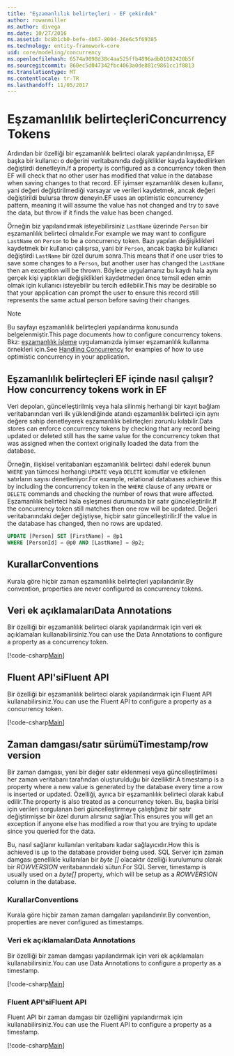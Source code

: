 ```yaml
---
title: "Eşzamanlılık belirteçleri - EF çekirdek"
author: rowanmiller
ms.author: divega
ms.date: 10/27/2016
ms.assetid: bc8b1cb0-befe-4b67-8004-26e6c5f69385
ms.technology: entity-framework-core
uid: core/modeling/concurrency
ms.openlocfilehash: 6574a9098d38c4aa525ffb4896adb01082420b5f
ms.sourcegitcommit: 860ec5d047342fbc4063a0de881c9861cc1f8813
ms.translationtype: MT
ms.contentlocale: tr-TR
ms.lasthandoff: 11/05/2017
---
```

# <a name="concurrency-tokens"></a><span data-ttu-id="58dce-102">Eşzamanlılık belirteçleri</span><span class="sxs-lookup"><span data-stu-id="58dce-102">Concurrency Tokens</span></span>

<span data-ttu-id="58dce-103">Ardından bir özelliği bir eşzamanlılık belirteci olarak yapılandırılmışsa, EF başka bir kullanıcı o değerini veritabanında değişiklikler kayda kaydedilirken değiştirdi denetleyin.</span><span class="sxs-lookup"><span data-stu-id="58dce-103">If a property is configured as a concurrency token then EF will check that no other user has modified that value in the database when saving changes to that record.</span></span> <span data-ttu-id="58dce-104">EF iyimser eşzamanlılık desen kullanır, yani değeri değiştirilmediği varsayar ve verileri kaydetmek, ancak değeri değiştirildi bulursa throw deneyin.</span><span class="sxs-lookup"><span data-stu-id="58dce-104">EF uses an optimistic concurrency pattern, meaning it will assume the value has not changed and try to save the data, but throw if it finds the value has been changed.</span></span>

<span data-ttu-id="58dce-105">Örneğin biz yapılandırmak isteyebilirsiniz `LastName` üzerinde `Person` bir eşzamanlılık belirteci olmalıdır.</span><span class="sxs-lookup"><span data-stu-id="58dce-105">For example we may want to configure `LastName` on `Person` to be a concurrency token.</span></span> <span data-ttu-id="58dce-106">Bazı yapılan değişiklikleri kaydetmek bir kullanıcı çalışırsa, yani bir `Person`, ancak başka bir kullanıcı değiştirdi `LastName` bir özel durum sonra.</span><span class="sxs-lookup"><span data-stu-id="58dce-106">This means that if one user tries to save some changes to a `Person`, but another user has changed the `LastName` then an exception will be thrown.</span></span> <span data-ttu-id="58dce-107">Böylece uygulamanız bu kaydı hala aynı gerçek kişi yaptıkları değişiklikleri kaydetmeden önce temsil eden emin olmak için kullanıcı isteyebilir bu tercih edilebilir.</span><span class="sxs-lookup"><span data-stu-id="58dce-107">This may be desirable so that your application can prompt the user to ensure this record still represents the same actual person before saving their changes.</span></span>

> [!NOTE]
> <span data-ttu-id="58dce-108">Bu sayfayı eşzamanlılık belirteçleri yapılandırma konusunda belgelenmiştir.</span><span class="sxs-lookup"><span data-stu-id="58dce-108">This page documents how to configure concurrency tokens.</span></span> <span data-ttu-id="58dce-109">Bkz: [eşzamanlılık işleme](../saving/concurrency.md) uygulamanızda iyimser eşzamanlılık kullanma örnekleri için.</span><span class="sxs-lookup"><span data-stu-id="58dce-109">See [Handling Concurrency](../saving/concurrency.md) for examples of how to use optimistic concurrency in your application.</span></span>

## <a name="how-concurrency-tokens-work-in-ef"></a><span data-ttu-id="58dce-110">Eşzamanlılık belirteçleri EF içinde nasıl çalışır?</span><span class="sxs-lookup"><span data-stu-id="58dce-110">How concurrency tokens work in EF</span></span>

<span data-ttu-id="58dce-111">Veri depoları, güncelleştirilmiş veya hala silinmiş herhangi bir kayıt bağlam veritabanından veri ilk yüklendiğinde atandı eşzamanlılık belirteci için aynı değere sahip denetleyerek eşzamanlılık belirteçleri zorunlu kılabilir.</span><span class="sxs-lookup"><span data-stu-id="58dce-111">Data stores can enforce concurrency tokens by checking that any record being updated or deleted still has the same value for the concurrency token that was assigned when the context originally loaded the data from the database.</span></span>

<span data-ttu-id="58dce-112">Örneğin, ilişkisel veritabanları eşzamanlılık belirteci dahil ederek bunun `WHERE` yan tümcesi herhangi `UPDATE` veya `DELETE` komutlar ve etkilenen satırların sayısı denetleniyor.</span><span class="sxs-lookup"><span data-stu-id="58dce-112">For example, relational databases achieve this by including the concurrency token in the `WHERE` clause of any `UPDATE` or `DELETE` commands and checking the number of rows that were affected.</span></span> <span data-ttu-id="58dce-113">Eşzamanlılık belirteci hala eşleşmesi durumunda bir satır güncelleştirilir.</span><span class="sxs-lookup"><span data-stu-id="58dce-113">If the concurrency token still matches then one row will be updated.</span></span> <span data-ttu-id="58dce-114">Değeri veritabanındaki değer değiştiyse, hiçbir satır güncelleştirilir.</span><span class="sxs-lookup"><span data-stu-id="58dce-114">If the value in the database has changed, then no rows are updated.</span></span>

```sql
UPDATE [Person] SET [FirstName] = @p1
WHERE [PersonId] = @p0 AND [LastName] = @p2;
```

## <a name="conventions"></a><span data-ttu-id="58dce-115">Kurallar</span><span class="sxs-lookup"><span data-stu-id="58dce-115">Conventions</span></span>

<span data-ttu-id="58dce-116">Kurala göre hiçbir zaman eşzamanlılık belirteçleri yapılandırılır.</span><span class="sxs-lookup"><span data-stu-id="58dce-116">By convention, properties are never configured as concurrency tokens.</span></span>

## <a name="data-annotations"></a><span data-ttu-id="58dce-117">Veri ek açıklamaları</span><span class="sxs-lookup"><span data-stu-id="58dce-117">Data Annotations</span></span>

<span data-ttu-id="58dce-118">Bir özelliği bir eşzamanlılık belirteci olarak yapılandırmak için veri ek açıklamaları kullanabilirsiniz.</span><span class="sxs-lookup"><span data-stu-id="58dce-118">You can use the Data Annotations to configure a property as a concurrency token.</span></span>

[!code-csharp[Main](../../../samples/core/Modeling/DataAnnotations/Samples/Concurrency.cs#ConfigureConcurrencyAnnotations)]

## <a name="fluent-api"></a><span data-ttu-id="58dce-119">Fluent API'si</span><span class="sxs-lookup"><span data-stu-id="58dce-119">Fluent API</span></span>

<span data-ttu-id="58dce-120">Bir özelliği bir eşzamanlılık belirteci olarak yapılandırmak için Fluent API kullanabilirsiniz.</span><span class="sxs-lookup"><span data-stu-id="58dce-120">You can use the Fluent API to configure a property as a concurrency token.</span></span>

[!code-csharp[Main](../../../samples/core/Modeling/FluentAPI/Samples/Concurrency.cs#ConfigureConcurrencyFluent)]

## <a name="timestamprow-version"></a><span data-ttu-id="58dce-121">Zaman damgası/satır sürümü</span><span class="sxs-lookup"><span data-stu-id="58dce-121">Timestamp/row version</span></span>

<span data-ttu-id="58dce-122">Bir zaman damgası, yeni bir değer satır eklenmesi veya güncelleştirilmesi her zaman veritabanı tarafından oluşturulduğu bir özelliktir.</span><span class="sxs-lookup"><span data-stu-id="58dce-122">A timestamp is a property where a new value is generated by the database every time a row is inserted or updated.</span></span> <span data-ttu-id="58dce-123">Özelliği, ayrıca bir eşzamanlılık belirteci olarak kabul edilir.</span><span class="sxs-lookup"><span data-stu-id="58dce-123">The property is also treated as a concurrency token.</span></span> <span data-ttu-id="58dce-124">Bu, başka birisi için verileri sorgulanan beri güncelleştirmeye çalıştığınız bir satır değiştirmişse bir özel durum alırsınız sağlar.</span><span class="sxs-lookup"><span data-stu-id="58dce-124">This ensures you will get an exception if anyone else has modified a row that you are trying to update since you queried for the data.</span></span>

<span data-ttu-id="58dce-125">Bu, nasıl sağlanır kullanılan veritabanı kadar sağlayıcıdır.</span><span class="sxs-lookup"><span data-stu-id="58dce-125">How this is achieved is up to the database provider being used.</span></span> <span data-ttu-id="58dce-126">SQL Server için zaman damgası genellikle kullanılan bir *byte []* olacaktır özelliği kurulumunu olarak bir *ROWVERSION* veritabanındaki sütun.</span><span class="sxs-lookup"><span data-stu-id="58dce-126">For SQL Server, timestamp is usually used on a *byte[]* property, which will be setup as a *ROWVERSION* column in the database.</span></span>

### <a name="conventions"></a><span data-ttu-id="58dce-127">Kurallar</span><span class="sxs-lookup"><span data-stu-id="58dce-127">Conventions</span></span>

<span data-ttu-id="58dce-128">Kurala göre hiçbir zaman zaman damgaları yapılandırılır.</span><span class="sxs-lookup"><span data-stu-id="58dce-128">By convention, properties are never configured as timestamps.</span></span>

### <a name="data-annotations"></a><span data-ttu-id="58dce-129">Veri ek açıklamaları</span><span class="sxs-lookup"><span data-stu-id="58dce-129">Data Annotations</span></span>

<span data-ttu-id="58dce-130">Bir özelliği bir zaman damgası yapılandırmak için veri ek açıklamaları kullanabilirsiniz.</span><span class="sxs-lookup"><span data-stu-id="58dce-130">You can use Data Annotations to configure a property as a timestamp.</span></span>

[!code-csharp[Main](../../../samples/core/Modeling/DataAnnotations/Samples/Timestamp.cs#ConfigureTimestampAnnotations)]

### <a name="fluent-api"></a><span data-ttu-id="58dce-131">Fluent API'si</span><span class="sxs-lookup"><span data-stu-id="58dce-131">Fluent API</span></span>

<span data-ttu-id="58dce-132">Fluent API bir zaman damgası bir özelliğini yapılandırmak için kullanabilirsiniz.</span><span class="sxs-lookup"><span data-stu-id="58dce-132">You can use the Fluent API to configure a property as a timestamp.</span></span>

[!code-csharp[Main](../../../samples/core/Modeling/FluentAPI/Samples/Timestamp.cs#ConfigureTimestampFluent)]
